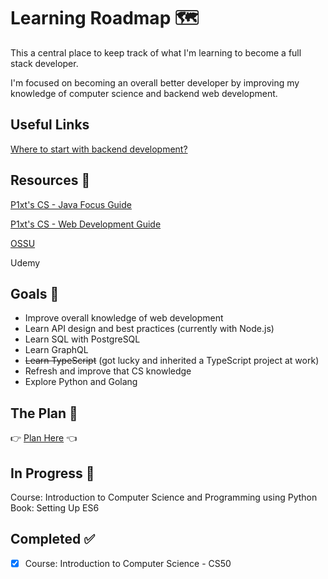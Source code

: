# Learning Roadmap 🗺️

This a central place to keep track of what I'm learning to become a full stack developer.

I'm focused on becoming an overall better developer by improving my knowledge of computer science and backend web development.

## Useful Links

[Where to start with backend development?](https://www.reddit.com/r/cscareerquestions/comments/9k46ub/where_to_start_with_backend_development/)

## Resources 🎒

[P1xt's CS - Java Focus Guide](https://github.com/mbazhlekova/p1xt-guides/blob/master/cs-java-focus.md)

[P1xt's CS - Web Development Guide](https://github.com/P1xt/p1xt-guides/blob/master/cs-wd.md)

[OSSU](https://github.com/ossu/computer-science)

Udemy

## Goals 🏫

- Improve overall knowledge of web development
- Learn API design and best practices (currently with Node.js)
- Learn SQL with PostgreSQL
- Learn GraphQL
- ~~Learn TypeScript~~ (got lucky and inherited a TypeScript project at work)
- Refresh and improve that CS knowledge
- Explore Python and Golang

## The Plan 📖

👉 [Plan Here](Plan.md) 👈

## In Progress 🚧

Course: Introduction to Computer Science and Programming using Python
Book: Setting Up ES6

## Completed ✅

- [x] Course: Introduction to Computer Science - CS50
